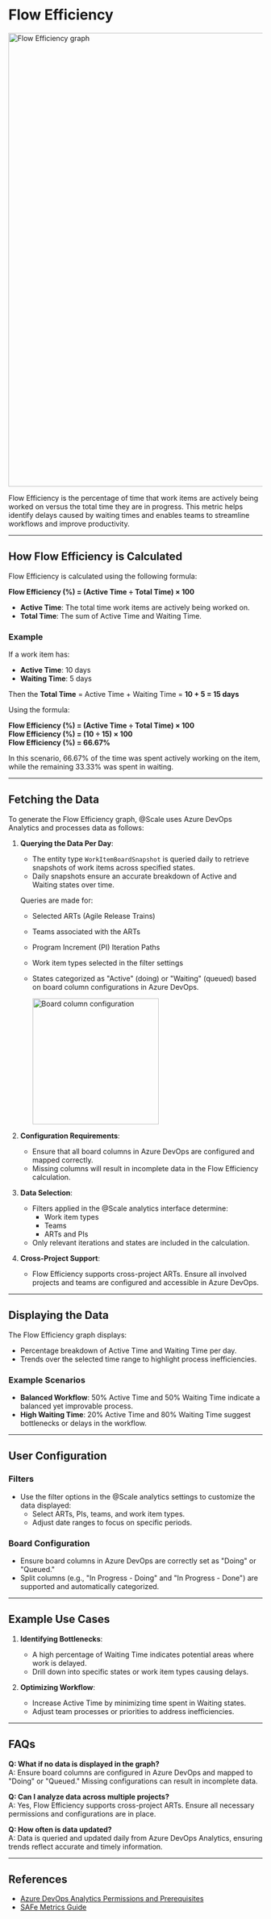 # Flow Efficiency

<img width="900" alt="Flow Efficiency graph" src="https://github.com/user-attachments/assets/3a2f94cc-6a69-4401-a222-0ec04ed0fd60">

Flow Efficiency is the percentage of time that work items are actively being worked on versus the total time they are in progress. This metric helps identify delays caused by waiting times and enables teams to streamline workflows and improve productivity.

---

## How Flow Efficiency is Calculated

Flow Efficiency is calculated using the following formula:

**Flow Efficiency (%) = (Active Time ÷ Total Time) × 100**

- **Active Time**: The total time work items are actively being worked on.
- **Total Time**: The sum of Active Time and Waiting Time.

### Example

If a work item has:
- **Active Time**: 10 days
- **Waiting Time**: 5 days

Then the **Total Time** = Active Time + Waiting Time = **10 + 5 = 15 days**

Using the formula:

**Flow Efficiency (%) = (Active Time ÷ Total Time) × 100**  
**Flow Efficiency (%) = (10 ÷ 15) × 100**  
**Flow Efficiency (%) = 66.67%**

In this scenario, 66.67% of the time was spent actively working on the item, while the remaining 33.33% was spent in waiting.

---

## Fetching the Data

To generate the Flow Efficiency graph, @Scale uses Azure DevOps Analytics and processes data as follows:

1. **Querying the Data Per Day**:
   - The entity type `WorkItemBoardSnapshot` is queried daily to retrieve snapshots of work items across specified states.
   - Daily snapshots ensure an accurate breakdown of Active and Waiting states over time.

   Queries are made for:
   - Selected ARTs (Agile Release Trains)
   - Teams associated with the ARTs
   - Program Increment (PI) Iteration Paths
   - Work item types selected in the filter settings
   - States categorized as "Active" (doing) or "Waiting" (queued) based on board column configurations in Azure DevOps.
     
     <img width="250" alt="Board column configuration" src="https://github.com/user-attachments/assets/3d8bba6b-dd65-4730-9f7f-730ee083254f">

2. **Configuration Requirements**:
   - Ensure that all board columns in Azure DevOps are configured and mapped correctly.
   - Missing columns will result in incomplete data in the Flow Efficiency calculation.

3. **Data Selection**:
   - Filters applied in the @Scale analytics interface determine:
     - Work item types
     - Teams
     - ARTs and PIs
   - Only relevant iterations and states are included in the calculation.

4. **Cross-Project Support**:
   - Flow Efficiency supports cross-project ARTs. Ensure all involved projects and teams are configured and accessible in Azure DevOps.

---

## Displaying the Data

The Flow Efficiency graph displays:
- Percentage breakdown of Active Time and Waiting Time per day.
- Trends over the selected time range to highlight process inefficiencies.

### Example Scenarios
- **Balanced Workflow**: 50% Active Time and 50% Waiting Time indicate a balanced yet improvable process.
- **High Waiting Time**: 20% Active Time and 80% Waiting Time suggest bottlenecks or delays in the workflow.

---

## User Configuration

### Filters
- Use the filter options in the @Scale analytics settings to customize the data displayed:
  - Select ARTs, PIs, teams, and work item types.
  - Adjust date ranges to focus on specific periods.

### Board Configuration
- Ensure board columns in Azure DevOps are correctly set as "Doing" or "Queued."
- Split columns (e.g., "In Progress - Doing" and "In Progress - Done") are supported and automatically categorized.

---

## Example Use Cases

1. **Identifying Bottlenecks**:
   - A high percentage of Waiting Time indicates potential areas where work is delayed.
   - Drill down into specific states or work item types causing delays.

2. **Optimizing Workflow**:
   - Increase Active Time by minimizing time spent in Waiting states.
   - Adjust team processes or priorities to address inefficiencies.

---

## FAQs

**Q: What if no data is displayed in the graph?**  
A: Ensure board columns are configured in Azure DevOps and mapped to "Doing" or "Queued." Missing configurations can result in incomplete data.

**Q: Can I analyze data across multiple projects?**  
A: Yes, Flow Efficiency supports cross-project ARTs. Ensure all necessary permissions and configurations are in place.

**Q: How often is data updated?**  
A: Data is queried and updated daily from Azure DevOps Analytics, ensuring trends reflect accurate and timely information.

---

## References

- [Azure DevOps Analytics Permissions and Prerequisites](https://learn.microsoft.com/en-us/azure/devops/report/analytics/analytics-permissions-prerequisites?view=azure-devops)
- [SAFe Metrics Guide](https://www.scaledagileframework.com/metrics)
